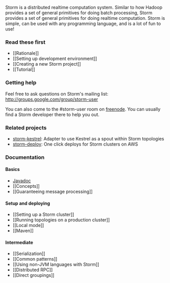 Storm is a distributed realtime computation system. Similar to how Hadoop provides a set of general primitives for doing batch processing, Storm provides a set of general primitives for doing realtime computation. Storm is simple, can be used with any programming language, and is a lot of fun to use!

### Read these first

* [[Rationale]] 
* [[Setting up development environment]]
* [[Creating a new Storm project]]
* [[Tutorial]]

### Getting help

Feel free to ask questions on Storm's mailing list: http://groups.google.com/group/storm-user

You can also come to the #storm-user room on [freenode](http://freenode.net/). You can usually find a Storm developer there to help you out.

### Related projects

* [storm-kestrel](https://github.com/nathanmarz/storm-kestrel): Adapter to use Kestrel as a spout within Storm topologies
* [storm-deploy](http://github.com/nathanmarz/storm-deploy): One click deploys for Storm clusters on AWS

### Documentation

#### Basics

* [Javadoc](http://nathanmarz.github.com/storm/doc/index.html)
* [[Concepts]]
* [[Guaranteeing message processing]]

#### Setup and deploying

* [[Setting up a Storm cluster]]
* [[Running topologies on a production cluster]]
* [[Local mode]]
* [[Maven]]

#### Intermediate

* [[Serialization]]
* [[Common patterns]]
* [[Using non-JVM languages with Storm]]
* [[Distributed RPC]]
* [[Direct groupings]]